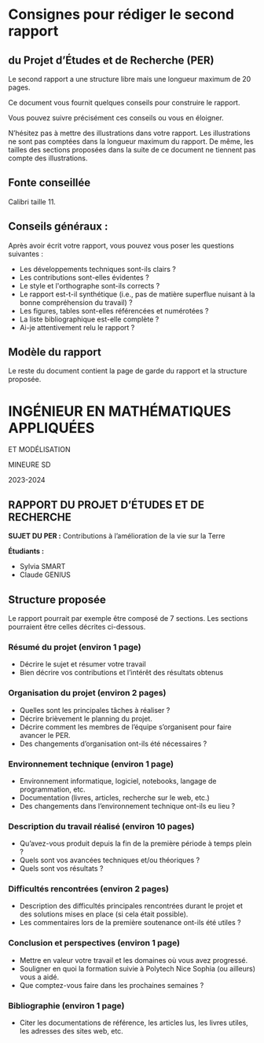 # Consignes pour rédiger le second rapport

## du Projet d’Études et de Recherche (PER)

Le second rapport a une structure libre mais une longueur maximum de 20 pages.

Ce document vous fournit quelques conseils pour construire le rapport.

Vous pouvez suivre précisément ces conseils ou vous en éloigner.

N’hésitez pas à mettre des illustrations dans votre rapport. Les illustrations ne sont pas comptées dans la longueur maximum du rapport. De même, les tailles des sections proposées dans la suite de ce document ne tiennent pas compte des illustrations.

## Fonte conseillée

Calibri taille 11.

## Conseils généraux :

Après avoir écrit votre rapport, vous pouvez vous poser les questions suivantes :

- Les développements techniques sont-ils clairs ?
- Les contributions sont-elles évidentes ?
- Le style et l'orthographe sont-ils corrects ?
- Le rapport est-t-il synthétique (i.e., pas de matière superflue nuisant à la bonne compréhension du travail) ?
- Les figures, tables sont-elles référencées et numérotées ?
- La liste bibliographique est-elle complète ?
- Ai-je attentivement relu le rapport ?

## Modèle du rapport

Le reste du document contient la page de garde du rapport et la structure proposée.

# INGÉNIEUR EN MATHÉMATIQUES APPLIQUÉES

ET MODÉLISATION

MINEURE SD

2023-2024

## RAPPORT DU PROJET D’ÉTUDES ET DE RECHERCHE

**SUJET DU PER :** Contributions à l’amélioration de la vie sur la Terre

**Étudiants :**
- Sylvia SMART
- Claude GENIUS

## Structure proposée

Le rapport pourrait par exemple être composé de 7 sections.
Les sections pourraient être celles décrites ci-dessous.

### Résumé du projet (environ 1 page)

- Décrire le sujet et résumer votre travail
- Bien décrire vos contributions et l’intérêt des résultats obtenus

### Organisation du projet (environ 2 pages)

- Quelles sont les principales tâches à réaliser ?
- Décrire brièvement le planning du projet.
- Décrire comment les membres de l’équipe s’organisent pour faire avancer le PER.
- Des changements d’organisation ont-ils été nécessaires ?

### Environnement technique (environ 1 page)

- Environnement informatique, logiciel, notebooks, langage de programmation, etc.
- Documentation (livres, articles, recherche sur le web, etc.)
- Des changements dans l’environnement technique ont-ils eu lieu ?

### Description du travail réalisé (environ 10 pages)

- Qu’avez-vous produit depuis la fin de la première période à temps plein ?
- Quels sont vos avancées techniques et/ou théoriques ?
- Quels sont vos résultats ?

### Difficultés rencontrées (environ 2 pages)

- Description des difficultés principales rencontrées durant le projet et des solutions mises en place (si cela était possible).
- Les commentaires lors de la première soutenance ont-ils été utiles ?

### Conclusion et perspectives (environ 1 page)

- Mettre en valeur votre travail et les domaines où vous avez progressé.
- Souligner en quoi la formation suivie à Polytech Nice Sophia (ou ailleurs) vous a aidé.
- Que comptez-vous faire dans les prochaines semaines ?

### Bibliographie (environ 1 page)

- Citer les documentations de référence, les articles lus, les livres utiles, les adresses des sites web, etc.
